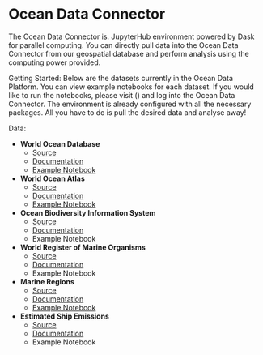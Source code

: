 # Ocean Data Connector

The Ocean Data Connector is. JupyterHub environment powered by Dask for parallel computing.
You can directly pull data into the Ocean Data Connector from our geospatial database and perform analysis using the computing power provided.

Getting Started:
Below are the datasets currently in the Ocean Data Platform. You can view example notebooks for each dataset. 
If you would like to run the notebooks, please visit () and log into the Ocean Data Connector.
The environment is already configured with all the necessary packages. All you have to do is pull the desired data and analyse away!

Data:
* **World Ocean Database**
  * [Source](https://www.ncei.noaa.gov/products/world-ocean-database)
  * [Documentation](https://github.com/C4IROcean/OceanDataConnector/blob/main/data/WorldOceanDatabase.md)
  * [Example Notebook](https://github.com/C4IROcean/OceanDataConnector/blob/main/SDK/ExampleNotebooks/WorldOceanDatabase.ipynb)
* **World Ocean Atlas**
  * [Source](https://www.ncei.noaa.gov/products/world-ocean-atlas)
  * [Documentation](https://github.com/C4IROcean/OceanDataConnector/blob/main/data/WorldOceanAtlas.md)
  * [Example Notebook](https://github.com/C4IROcean/OceanDataConnector/blob/main/SDK/ExampleNotebooks/WorldOceanAtlas.ipynb)
* **Ocean Biodiversity Information System**
  * [Source](https://obis.org/)
  * [Documentation](https://github.com/C4IROcean/OceanDataConnector/blob/main/data/OBIS)
  * Example Notebook
* **World Register of Marine Organisms**
  * [Source](https://www.marinespecies.org/)
  * [Documentation](https://github.com/C4IROcean/OceanDataConnector/blob/main/data/WoRMS)
  * Example Notebook
* **Marine Regions**
  * [Source](https://www.marineregions.org/)
  * [Documentation](https://github.com/C4IROcean/OceanDataConnector/blob/main/data/MarineRegions)
  * [Example Notebook](https://github.com/C4IROcean/OceanDataConnector/blob/main/SDK/ExampleNotebooks/MarineRegions.ipynb)
* **Estimated Ship Emissions**
  * [Source](https://www.c4irocean.earth/c4ir-ocean-projects/ship-emissions-tracking)
  * [Documentation](https://github.com/C4IROcean/OceanDataConnector/blob/main/data/EstimatedShipEmissions)
  * Example Notebook

